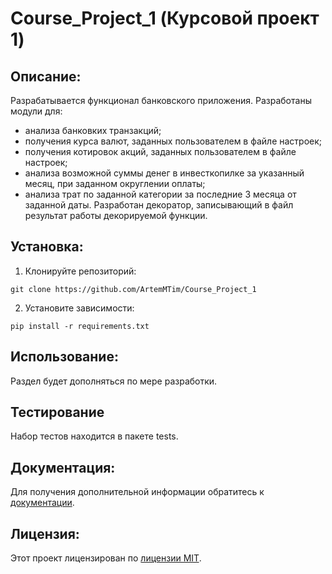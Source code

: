 # Course_Project_1 (Курсовой проект 1)
##  Описание:
Разрабатывается функционал банковского приложения.
Разработаны модули для:
- анализа банковких транзакций;
- получения курса валют, заданных пользователем в файле настроек;
- получения котировок акций, заданных пользователем в файле настроек;
- анализа возможной суммы денег в инвесткопилке за указанный месяц, при заданном округлении оплаты;
- анализа трат по заданной категории за последние 3 месяца от заданной даты.
Разработан декоратор, записывающий в файл результат работы декорируемой функции.

## Установка:
1. Клонируйте репозиторий:
```
git clone https://github.com/ArtemMTim/Course_Project_1
```
2. Установите зависимости:
```
pip install -r requirements.txt
```
## Использование:
Раздел будет дополняться по мере разработки.

## Тестирование
Набор тестов находится в пакете tests.

## Документация:
Для получения дополнительной информации обратитесь к [документации](docs/README.md).

## Лицензия:

Этот проект лицензирован по [лицензии MIT](LICENSE).